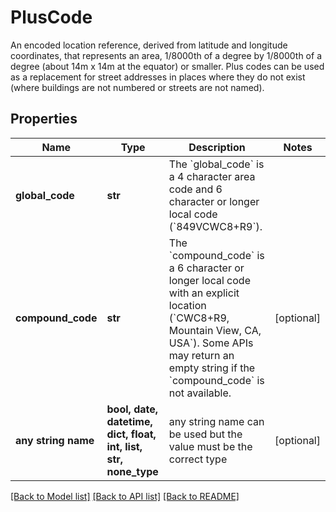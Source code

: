 # PlusCode

An encoded location reference, derived from latitude and longitude coordinates, that represents an area, 1/8000th of a degree by 1/8000th of a degree (about 14m x 14m at the equator) or smaller. Plus codes can be used as a replacement for street addresses in places where they do not exist (where buildings are not numbered or streets are not named).

## Properties
Name | Type | Description | Notes
------------ | ------------- | ------------- | -------------
**global_code** | **str** | The &#x60;global_code&#x60; is a 4 character area code and 6 character or longer local code (&#x60;849VCWC8+R9&#x60;). | 
**compound_code** | **str** | The &#x60;compound_code&#x60; is a 6 character or longer local code with an explicit location (&#x60;CWC8+R9, Mountain View, CA, USA&#x60;). Some APIs may return an empty string if the &#x60;compound_code&#x60; is not available. | [optional] 
**any string name** | **bool, date, datetime, dict, float, int, list, str, none_type** | any string name can be used but the value must be the correct type | [optional]

[[Back to Model list]](../README.md#documentation-for-models) [[Back to API list]](../README.md#documentation-for-api-endpoints) [[Back to README]](../README.md)


